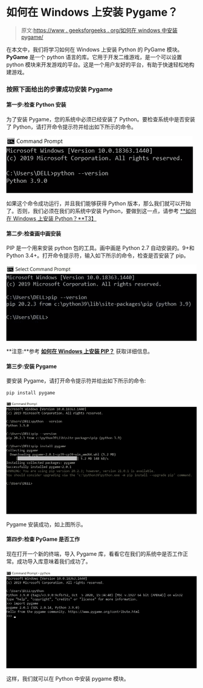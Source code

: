 # 如何在 Windows 上安装 Pygame？

> 原文:[https://www . geeksforgeeks . org/如何在 windows 中安装 pygame/](https://www.geeksforgeeks.org/how-to-install-pygame-in-windows/)

在本文中，我们将学习如何在 Windows 上安装 Python 的 PyGame 模块。 **PyGame** 是一个 python 语言的库。它用于开发二维游戏，是一个可以设置 python 模块来开发游戏的平台。这是一个用户友好的平台，有助于快速轻松地构建游戏。

### **按照下面给出的步骤成功安装 Pygame**

#### **第一步:检查 Python 安装**

为了安装 Pygame，您的系统中必须已经安装了 Python。要检查系统中是否安装了 Python，请打开命令提示符并给出如下所示的命令。

![](img/d1d11776abde9a71510e6a71c05d6b15.png)

如果这个命令成功运行，并且我们能够获得 Python 版本，那么我们就可以开始了。否则，我们必须在我们的系统中安装 Python，要做到这一点，请参考 [**如何在 Windows 上安装 Python？**T3】](https://www.geeksforgeeks.org/how-to-install-python-on-windows/)

#### **第二步:检查画中画安装**

PIP 是一个用来安装 python 包的工具。画中画是 Python 2.7 自动安装的。9+和 Python 3.4+。打开命令提示符，输入如下所示的命令，检查是否安装了 pip。

![](img/08c7c28e987dce1ca67d936f40f546ce.png)

**注意:**参考 [**如何在 Windows 上安装 PIP？**](https://www.geeksforgeeks.org/how-to-install-pip-on-windows/) 获取详细信息。

#### **第三步:安装 Pygame**

要安装 Pygame，请打开命令提示符并给出如下所示的命令:

```
pip install pygame
```

![](img/9e3eb58fe9803684b6c8389260cc85b2.png)

Pygame 安装成功，如上图所示。

#### **第四步:检查 PyGame 是否工作**

现在打开一个新的终端，导入 Pygame 库，看看它在我们的系统中是否工作正常。成功导入库意味着我们成功了。

![](img/296a5301dfe6e439a73cd48abcec1c64.png)

这样，我们就可以在 Python 中安装 pygame 模块。